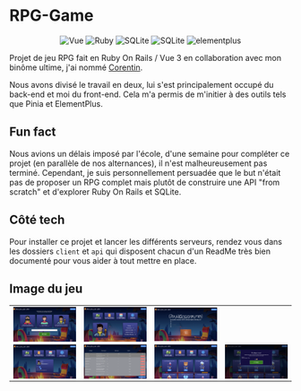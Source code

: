 # RPG-Game

<div align="center">
     <img src="https://img.shields.io/badge/Vue.js-35495E?style=for-the-badge&logo=vue.js&logoColor=4FC08D" alt="Vue" /> 
     <img src="https://img.shields.io/badge/ruby-a6051a?style=for-the-badge&logo=ruby&logoColor=white%22" alt="Ruby"/>
     <img src="https://img.shields.io/badge/sqlite-56abdd?style=for-the-badge&logo=sqlite&logoColor=white%22" alt="SQLite" />
     <img src="https://img.shields.io/badge/pinia-fdc735?style=for-the-badge&logo=pinia&logoColor=white%22" alt="SQLite" />
     <img src="https://img.shields.io/badge/elementplus-1e2835?style=for-the-badge&logo=element&logoColor=white%22" alt="elementplus"/>
</div>

Projet de jeu RPG fait en Ruby On Rails / Vue 3 en collaboration avec mon binôme ultime, j'ai nommé <a href="https://github.com/CorentinNrd/CorentinNrd">Corentin</a>.

<p>Nous avons divisé le travail en deux, lui s'est principalement occupé du back-end et moi du front-end. Cela m'a permis de m'initier à des outils tels que Pinia et ElementPlus.</p>

<h2>Fun fact</h2>
<p>Nous avions un délais imposé par l'école, d'une semaine pour compléter ce projet (en parallèle de nos alternances), il n'est malheureusement pas terminé. Cependant, je suis personnellement persuadée que le but n'était pas de proposer un RPG complet mais plutôt de construire une API "from scratch" et d'explorer Ruby On Rails et SQLite.</p>

<h2>Côté tech</h2>
<p>Pour installer ce projet et lancer les différents serveurs, rendez vous dans les dossiers <code>client</code> et <code>api</code> qui disposent chacun d'un ReadMe très bien documenté pour vous aider à tout mettre en place.</p>

<h2>Image du jeu</h2>
<div align="center">
     <table>
          <tr>
               <td><img align=top src="ruby.png" /></td>
               <td><img align=top src="1.png" /></td>
               <td><img align=top src="2.png" /></td>
          </tr>
          <tr>
               <td><img align=top src="3.png" /></td>
               <td><img align=top src="4.png" /></td>
               <td><img align=top src="5.png" /></td>
               <td><img align=top src="6.png" /></td>
          </tr>
     </table>
</div>

